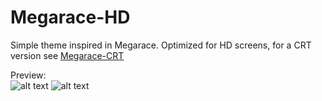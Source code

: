# Megarace-HD

Simple theme inspired in Megarace.
Optimized for HD screens, for a CRT version see [Megarace-CRT](https://github.com/Sakitoshi/es-theme-Megarace-CRT)

Preview:</br>
![alt text](https://github.com/Sakitoshi/es-theme-Megarace-HD/blob/master/megarace-hd_01.png)
![alt text](https://github.com/Sakitoshi/es-theme-Megarace-HD/blob/master/megarace-hd_02.png)

